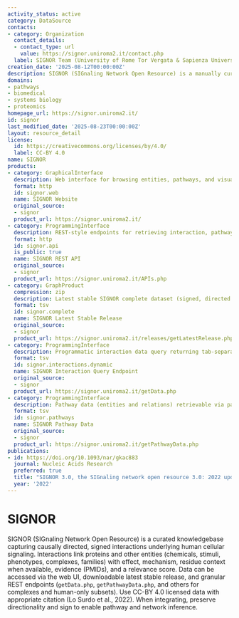```yaml
---
activity_status: active
category: DataSource
contacts:
- category: Organization
  contact_details:
  - contact_type: url
    value: https://signor.uniroma2.it/contact.php
  label: SIGNOR Team (University of Rome Tor Vergata & Sapienza University of Rome)
creation_date: '2025-08-12T00:00:00Z'
description: SIGNOR (SIGnaling Network Open Resource) is a manually curated repository of experimentally supported, causal relationships between human proteins and other biologically relevant entities (chemicals, phenotypes, complexes, families, stimuli). Each interaction is annotated with effect, mechanism, directionality, evidence (PMID), and a relevance score, enabling construction and analysis of signed, directed signaling networks and pathways. Cite SIGNOR (Lo Surdo et al., 2022 NAR) when using data; interaction data are directional and signed—verify effect/mechanism fields when integrating.
domains:
- pathways
- biomedical
- systems biology
- proteomics
homepage_url: https://signor.uniroma2.it/
id: signor
last_modified_date: '2025-08-23T00:00:00Z'
layout: resource_detail
license:
  id: https://creativecommons.org/licenses/by/4.0/
  label: CC-BY 4.0
name: SIGNOR
products:
- category: GraphicalInterface
  description: Web interface for browsing entities, pathways, and visualizing causal signaling graphs
  format: http
  id: signor.web
  name: SIGNOR Website
  original_source:
  - signor
  product_url: https://signor.uniroma2.it/
- category: ProgrammingInterface
  description: REST-style endpoints for retrieving interaction, pathway, complex, and organism-specific datasets (tab-separated)
  format: http
  id: signor.api
  is_public: true
  name: SIGNOR REST API
  original_source:
  - signor
  product_url: https://signor.uniroma2.it/APIs.php
- category: GraphProduct
  compression: zip
  description: Latest stable SIGNOR complete dataset (signed, directed causal interactions with effects, mechanisms, PMIDs, scores)
  format: tsv
  id: signor.complete
  name: SIGNOR Latest Stable Release
  original_source:
  - signor
  product_url: https://signor.uniroma2.it/releases/getLatestRelease.php
- category: ProgrammingInterface
  description: Programmatic interaction data query returning tab-separated causal interaction records for specified entity IDs with configurable depth and type
  format: tsv
  id: signor.interactions.dynamic
  name: SIGNOR Interaction Query Endpoint
  original_source:
  - signor
  product_url: https://signor.uniroma2.it/getData.php
- category: ProgrammingInterface
  description: Pathway data (entities and relations) retrievable via parameterized REST calls supporting per-pathway or global views
  format: tsv
  id: signor.pathways
  name: SIGNOR Pathway Data
  original_source:
  - signor
  product_url: https://signor.uniroma2.it/getPathwayData.php
publications:
- id: https://doi.org/10.1093/nar/gkac883
  journal: Nucleic Acids Research
  preferred: true
  title: "SIGNOR 3.0, the SIGnaling network open resource 3.0: 2022 update"
  year: '2022'
---
```

# SIGNOR

SIGNOR (SIGnaling Network Open Resource) is a curated knowledgebase capturing causally directed, signed interactions underlying human cellular signaling. Interactions link proteins and other entities (chemicals, stimuli, phenotypes, complexes, families) with effect, mechanism, residue context when available, evidence (PMIDs), and a relevance score. Data can be accessed via the web UI, downloadable latest stable release, and granular REST endpoints (`getData.php`, `getPathwayData.php`, and others for complexes and human-only subsets). Use CC-BY 4.0 licensed data with appropriate citation (Lo Surdo et al., 2022). When integrating, preserve directionality and sign to enable pathway and network inference.